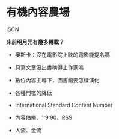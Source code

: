 # 有機內容農場



ISCN

**床前明月光有幾多轉載？**

* 奧斯卡：沒在電影院上映的電影能提名嗎
* 只寫文章沒出書稱得上作家嗎
* 數位內容主導下，圖書館要怎樣演化
* 各種門檻的降低
* International Standard Content Number



* 內容伯樂、1:9:90、RSS
* 人流、金流


